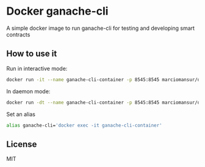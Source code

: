 # Docker ganache-cli

A simple docker image to run ganache-cli for testing and developing smart contracts

## How to use it

Run in interactive mode:

```sh
docker run -it --name ganache-cli-container -p 8545:8545 marciomansur/docker-ganache-cli
```

In daemon mode:

```sh
docker run -dt --name ganache-cli-container -p 8545:8545 marciomansur/docker-ganache-cli
```

Set an alias

```sh
alias ganache-cli='docker exec -it ganache-cli-container'
```

## License

MIT